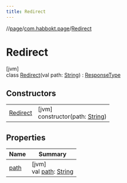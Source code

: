 ```yaml
---
title: Redirect
---
```

//[page](../../../index.html)/[com.habbokt.page](../index.html)/[Redirect](index.html)



# Redirect



[jvm]\
class [Redirect](index.html)(val path: [String](https://kotlinlang.org/api/latest/jvm/stdlib/kotlin/-string/index.html)) : [ResponseType](../-response-type/index.html)



## Constructors


| | |
|---|---|
| [Redirect](-redirect.html) | [jvm]<br>constructor(path: [String](https://kotlinlang.org/api/latest/jvm/stdlib/kotlin/-string/index.html)) |


## Properties


| Name | Summary |
|---|---|
| [path](path.html) | [jvm]<br>val [path](path.html): [String](https://kotlinlang.org/api/latest/jvm/stdlib/kotlin/-string/index.html) |

